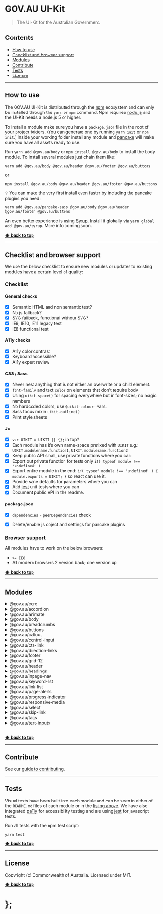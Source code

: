 GOV.AU UI-Kit
=============

> The UI-Kit for the Australian Government.


## Contents

* [How to use](#how-to-use)
* [Checklist and browser support](#checklist-and-browser-support)
* [Modules](#modules)
* [Contribute](#contribute)
* [Tests](#tests)
* [License](#license)


----------------------------------------------------------------------------------------------------------------------------------------------------------------


## How to use

The GOV.AU UI-Kit is distributed through the [npm](https://www.npmjs.com) ecosystem and can only be installed through the `yarn` or `npm` command.
Npm requires [node.js](https://nodejs.org/en/) and the UI-Kit needs a node.js 5 or higher.

To install a module make sure you have a `package.json` file in the root of your project folders. (You can generate one by running `yarn init` or `npm init`.)
Inside your working folder install any module and [pancake](https://github.com/govau/pancake/) will make sure you have all assets ready to use.

Run `yarn add @gov.au/body` or `npm install @gov.au/body` to install the body module. To install several modules just chain them like:

```shell
yarn add @gov.au/body @gov.au/header @gov.au/footer @gov.au/buttons
```

or

```shell
npm install @gov.au/body @gov.au/header @gov.au/footer @gov.au/buttons
```

💡 You can make the very first install even faster by including the pancake plugins you need:

```
yarn add @gov.au/pancake-sass @gov.au/body @gov.au/header @gov.au/footer @gov.au/buttons
```

An even better experience is using [Syrup](https://github.com/govau/pancake/tree/master/packages/pancake-syrup). Install it globally via
`yarn global add @gov.au/syrup`. More info coming soon.


**[⬆ back to top](#contents)**


----------------------------------------------------------------------------------------------------------------------------------------------------------------


## Checklist and browser support

We use the below checklist to ensure new modules or updates to existing modules have a certain level of quality:

### Checklist

#### General checks
- [x] Semantic HTML and non semantic test?
- [x] No js fallback?
- [x] SVG fallback, functional without SVG?
- [x] IE9, IE10, IE11 legacy test
- [x] IE8 functional test

#### A11y checks
- [x] A11y color contrast
- [x] Keyboard accessible?
- [x] A11y expert review

#### CSS / Sass
- [x] Never nest anything that is not either an overwrite or a child element.
- [x] `font-family` and text `color` on elements that don’t require body
- [x] Using `uikit-space()` for spacing everywhere but in font-sizes; no magic numbers
- [x] No hardcoded colors, use `$uikit-colour-` vars.
- [x] Sass focus mixin `uikit-outline()`
- [x] Print style sheets

#### Js
- [x] `var UIKIT = UIKIT || {};` in top?
- [x] Each module has it’s own name-space prefixed with `UIKIT` e.g.: `UIKIT.modulename.function1`, `UIKIT.modulename.function2`
- [x] Keep public API small, use private functions where you can
- [x] Export out private function for tests only `if( typeof module !== 'undefined' )`
- [x] Export entire module in the end: `if( typeof module !== 'undefined' ) { module.exports = UIKIT; }` so react can use it.
- [x] Provide sane defaults for parameters where you can
- [x] Add [jest](https://facebook.github.io/jest/) unit tests where you can
- [x] Document public API in the readme.

#### package.json
- [x] `dependencies` - `peerDependencies` check
- [x] Delete/enable js object and settings for pancake plugins


### Browser support

All modules have to work on the below browsers:

- `>= IE8`
- All modern browsers 2 version back; one version up


**[⬆ back to top](#contents)**


----------------------------------------------------------------------------------------------------------------------------------------------------------------


## Modules

<details>
	<summary>@gov.au/core</summary>
	<br><code>yarn add @gov.au/core</code> or <code>npm install @gov.au/core</code><br>
	<br>See the <a href="http://uikit.apps.staging.digital.gov.au/packages/core/tests/site/">visual test file for core</a>
	<br>See the <a href="https://github.com/govau/uikit/blob/master/packages/core/README.md">readme file for core</a><br><br>
	<i>No dependencies</i>

----------
</details>

<details>
	<summary>@gov.au/accordion</summary>
	<br><code>yarn add @gov.au/accordion</code> or <code>npm install @gov.au/accordion</code><br>
	<br>See the <a href="http://uikit.apps.staging.digital.gov.au/packages/accordion/tests/site/">visual test file for accordion</a>
	<br>See the <a href="https://github.com/govau/uikit/blob/master/packages/accordion/README.md">readme file for accordion</a><br><br>
	Dependencies:
	<br>

```shell
├─ animate
└─ core
```
----------
</details>

<details>
	<summary>@gov.au/animate</summary>
	<br><code>yarn add @gov.au/animate</code> or <code>npm install @gov.au/animate</code><br>
	<br>See the <a href="http://uikit.apps.staging.digital.gov.au/packages/animate/tests/site/">visual test file for animate</a>
	<br>See the <a href="https://github.com/govau/uikit/blob/master/packages/animate/README.md">readme file for animate</a><br><br>
	<i>No dependencies</i>

----------
</details>

<details>
	<summary>@gov.au/body</summary>
	<br><code>yarn add @gov.au/body</code> or <code>npm install @gov.au/body</code><br>
	<br>See the <a href="http://uikit.apps.staging.digital.gov.au/packages/body/tests/site/">visual test file for body</a>
	<br>See the <a href="https://github.com/govau/uikit/blob/master/packages/body/README.md">readme file for body</a><br><br>
	Dependencies:
	<br>

```shell
└─ core
```
----------
</details>

<details>
	<summary>@gov.au/breadcrumbs</summary>
	<br><code>yarn add @gov.au/breadcrumbs</code> or <code>npm install @gov.au/breadcrumbs</code><br>
	<br>See the <a href="http://uikit.apps.staging.digital.gov.au/packages/breadcrumbs/tests/site/">visual test file for breadcrumbs</a>
	<br>See the <a href="https://github.com/govau/uikit/blob/master/packages/breadcrumbs/README.md">readme file for breadcrumbs</a><br><br>
	Dependencies:
	<br>

```shell
├─ core
└─ link-list
   ├─ core
   └─ body
      └─ core
```
----------
</details>

<details>
	<summary>@gov.au/buttons</summary>
	<br><code>yarn add @gov.au/buttons</code> or <code>npm install @gov.au/buttons</code><br>
	<br>See the <a href="http://uikit.apps.staging.digital.gov.au/packages/buttons/tests/site/">visual test file for buttons</a>
	<br>See the <a href="https://github.com/govau/uikit/blob/master/packages/buttons/README.md">readme file for buttons</a><br><br>
	Dependencies:
	<br>

```shell
└─ core
```
----------
</details>

<details>
	<summary>@gov.au/callout</summary>
	<br><code>yarn add @gov.au/callout</code> or <code>npm install @gov.au/callout</code><br>
	<br>See the <a href="http://uikit.apps.staging.digital.gov.au/packages/callout/tests/site/">visual test file for callout</a>
	<br>See the <a href="https://github.com/govau/uikit/blob/master/packages/callout/README.md">readme file for callout</a><br><br>
	Dependencies:
	<br>

```shell
└─ core
```
----------
</details>

<details>
	<summary>@gov.au/control-input</summary>
	<br><code>yarn add @gov.au/control-input</code> or <code>npm install @gov.au/control-input</code><br>
	<br>See the <a href="http://uikit.apps.staging.digital.gov.au/packages/control-input/tests/site/">visual test file for control-input</a>
	<br>See the <a href="https://github.com/govau/uikit/blob/master/packages/control-input/README.md">readme file for control-input</a><br><br>
	Dependencies:
	<br>

```shell
└─ core
```
----------
</details>

<details>
	<summary>@gov.au/cta-link</summary>
	<br><code>yarn add @gov.au/cta-link</code> or <code>npm install @gov.au/cta-link</code><br>
	<br>See the <a href="http://uikit.apps.staging.digital.gov.au/packages/cta-link/tests/site/">visual test file for cta-link</a>
	<br>See the <a href="https://github.com/govau/uikit/blob/master/packages/cta-link/README.md">readme file for cta-link</a><br><br>
	Dependencies:
	<br>

```shell
└─ core
```
----------
</details>

<details>
	<summary>@gov.au/direction-links</summary>
	<br><code>yarn add @gov.au/direction-links</code> or <code>npm install @gov.au/direction-links</code><br>
	<br>See the <a href="http://uikit.apps.staging.digital.gov.au/packages/direction-links/tests/site/">visual test file for direction-links</a>
	<br>See the <a href="https://github.com/govau/uikit/blob/master/packages/direction-links/README.md">readme file for direction-links</a><br><br>
	Dependencies:
	<br>

```shell
├─ core
└─ body
   └─ core
```
----------
</details>

<details>
	<summary>@gov.au/footer</summary>
	<br><code>yarn add @gov.au/footer</code> or <code>npm install @gov.au/footer</code><br>
	<br>See the <a href="http://uikit.apps.staging.digital.gov.au/packages/footer/tests/site/">visual test file for footer</a>
	<br>See the <a href="https://github.com/govau/uikit/blob/master/packages/footer/README.md">readme file for footer</a><br><br>
	Dependencies:
	<br>

```shell
└─ core
```
----------
</details>

<details>
	<summary>@gov.au/grid-12</summary>
	<br><code>yarn add @gov.au/grid-12</code> or <code>npm install @gov.au/grid-12</code><br>
	<br>See the <a href="http://uikit.apps.staging.digital.gov.au/packages/grid-12/tests/site/">visual test file for grid-12</a>
	<br>See the <a href="https://github.com/govau/uikit/blob/master/packages/grid-12/README.md">readme file for grid-12</a><br><br>
	Dependencies:
	<br>

```shell
└─ core
```
----------
</details>

<details>
	<summary>@gov.au/header</summary>
	<br><code>yarn add @gov.au/header</code> or <code>npm install @gov.au/header</code><br>
	<br>See the <a href="http://uikit.apps.staging.digital.gov.au/packages/header/tests/site/">visual test file for header</a>
	<br>See the <a href="https://github.com/govau/uikit/blob/master/packages/header/README.md">readme file for header</a><br><br>
	Dependencies:
	<br>

```shell
└─ core
```
----------
</details>

<details>
	<summary>@gov.au/headings</summary>
	<br><code>yarn add @gov.au/headings</code> or <code>npm install @gov.au/headings</code><br>
	<br>See the <a href="http://uikit.apps.staging.digital.gov.au/packages/headings/tests/site/">visual test file for headings</a>
	<br>See the <a href="https://github.com/govau/uikit/blob/master/packages/headings/README.md">readme file for headings</a><br><br>
	Dependencies:
	<br>

```shell
└─ core
```
----------
</details>

<details>
	<summary>@gov.au/inpage-nav</summary>
	<br><code>yarn add @gov.au/inpage-nav</code> or <code>npm install @gov.au/inpage-nav</code><br>
	<br>See the <a href="http://uikit.apps.staging.digital.gov.au/packages/inpage-nav/tests/site/">visual test file for inpage-nav</a>
	<br>See the <a href="https://github.com/govau/uikit/blob/master/packages/inpage-nav/README.md">readme file for inpage-nav</a><br><br>
	Dependencies:
	<br>

```shell
├─ core
└─ link-list
   ├─ core
   └─ body
      └─ core
```
----------
</details>

<details>
	<summary>@gov.au/keyword-list</summary>
	<br><code>yarn add @gov.au/keyword-list</code> or <code>npm install @gov.au/keyword-list</code><br>
	<br>See the <a href="http://uikit.apps.staging.digital.gov.au/packages/keyword-list/tests/site/">visual test file for keyword-list</a>
	<br>See the <a href="https://github.com/govau/uikit/blob/master/packages/keyword-list/README.md">readme file for keyword-list</a><br><br>
	Dependencies:
	<br>

```shell
├─ core
└─ link-list
   ├─ core
   └─ body
      └─ core
```
----------
</details>

<details>
	<summary>@gov.au/link-list</summary>
	<br><code>yarn add @gov.au/link-list</code> or <code>npm install @gov.au/link-list</code><br>
	<br>See the <a href="http://uikit.apps.staging.digital.gov.au/packages/link-list/tests/site/">visual test file for link-list</a>
	<br>See the <a href="https://github.com/govau/uikit/blob/master/packages/link-list/README.md">readme file for link-list</a><br><br>
	Dependencies:
	<br>

```shell
├─ core
└─ body
   └─ core
```
----------
</details>

<details>
	<summary>@gov.au/page-alerts</summary>
	<br><code>yarn add @gov.au/page-alerts</code> or <code>npm install @gov.au/page-alerts</code><br>
	<br>See the <a href="http://uikit.apps.staging.digital.gov.au/packages/page-alerts/tests/site/">visual test file for page-alerts</a>
	<br>See the <a href="https://github.com/govau/uikit/blob/master/packages/page-alerts/README.md">readme file for page-alerts</a><br><br>
	Dependencies:
	<br>

```shell
└─ core
```
----------
</details>

<details>
	<summary>@gov.au/progress-indicator</summary>
	<br><code>yarn add @gov.au/progress-indicator</code> or <code>npm install @gov.au/progress-indicator</code><br>
	<br>See the <a href="http://uikit.apps.staging.digital.gov.au/packages/progress-indicator/tests/site/">visual test file for progress-indicator</a>
	<br>See the <a href="https://github.com/govau/uikit/blob/master/packages/progress-indicator/README.md">readme file for progress-indicator</a><br><br>
	Dependencies:
	<br>

```shell
└─ core
```
----------
</details>

<details>
	<summary>@gov.au/responsive-media</summary>
	<br><code>yarn add @gov.au/responsive-media</code> or <code>npm install @gov.au/responsive-media</code><br>
	<br>See the <a href="http://uikit.apps.staging.digital.gov.au/packages/responsive-media/tests/site/">visual test file for responsive-media</a>
	<br>See the <a href="https://github.com/govau/uikit/blob/master/packages/responsive-media/README.md">readme file for responsive-media</a><br><br>
	Dependencies:
	<br>

```shell
└─ core
```
----------
</details>

<details>
	<summary>@gov.au/select</summary>
	<br><code>yarn add @gov.au/select</code> or <code>npm install @gov.au/select</code><br>
	<br>See the <a href="http://uikit.apps.staging.digital.gov.au/packages/select/tests/site/">visual test file for select</a>
	<br>See the <a href="https://github.com/govau/uikit/blob/master/packages/select/README.md">readme file for select</a><br><br>
	Dependencies:
	<br>

```shell
└─ core
```
----------
</details>

<details>
	<summary>@gov.au/skip-link</summary>
	<br><code>yarn add @gov.au/skip-link</code> or <code>npm install @gov.au/skip-link</code><br>
	<br>See the <a href="http://uikit.apps.staging.digital.gov.au/packages/skip-link/tests/site/">visual test file for skip-link</a>
	<br>See the <a href="https://github.com/govau/uikit/blob/master/packages/skip-link/README.md">readme file for skip-link</a><br><br>
	Dependencies:
	<br>

```shell
└─ core
```
----------
</details>

<details>
	<summary>@gov.au/tags</summary>
	<br><code>yarn add @gov.au/tags</code> or <code>npm install @gov.au/tags</code><br>
	<br>See the <a href="http://uikit.apps.staging.digital.gov.au/packages/tags/tests/site/">visual test file for tags</a>
	<br>See the <a href="https://github.com/govau/uikit/blob/master/packages/tags/README.md">readme file for tags</a><br><br>
	Dependencies:
	<br>

```shell
└─ core
```
----------
</details>

<details>
	<summary>@gov.au/text-inputs</summary>
	<br><code>yarn add @gov.au/text-inputs</code> or <code>npm install @gov.au/text-inputs</code><br>
	<br>See the <a href="http://uikit.apps.staging.digital.gov.au/packages/text-inputs/tests/site/">visual test file for text-inputs</a>
	<br>See the <a href="https://github.com/govau/uikit/blob/master/packages/text-inputs/README.md">readme file for text-inputs</a><br><br>
	Dependencies:
	<br>

```shell
└─ core
```
----------
</details>

<br>

**[⬆ back to top](#contents)**


----------------------------------------------------------------------------------------------------------------------------------------------------------------


## Contribute

See our [guide to contributing](.github/CONTRIBUTING.md).


----------------------------------------------------------------------------------------------------------------------------------------------------------------


## Tests

Visual tests have been built into each module and can be seen in either of the `README.md` files of each module or in the [listing above](#modules).
We have also integrated [pa11y](https://github.com/pa11y/pa11y) for accessibility testing and are using [jest](https://facebook.github.io/jest/) for javascript
tests.

Run all tests with the npm test script:

```shell
yarn test
```


**[⬆ back to top](#contents)**


----------------------------------------------------------------------------------------------------------------------------------------------------------------


## License

Copyright (c) Commonwealth of Australia.
Licensed under [MIT](https://raw.githubusercontent.com/govau/uikit/master/LICENSE).


**[⬆ back to top](#contents)**


# };

